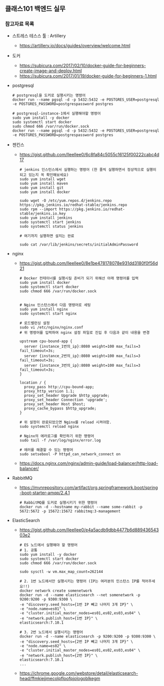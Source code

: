 ## 클래스101 백엔드 실무

### 참고자료 목록

- 스트레스 테스스 툴 : Artillery
  - https://artillery.io/docs/guides/overview/welcome.html

- 도커
  - https://subicura.com/2017/02/10/docker-guide-for-beginners-create-image-and-deploy.html
  - https://subicura.com/2017/01/19/docker-guide-for-beginners-1.html

- postgresql
  ```
  # postgresql을 도커로 실행시키는 명령어
  docker run --name pgsql -d -p 5432:5432 -e POSTGRES_USER=postgresql -e POSTGRES_PASSWORD=postgrespassword postgres

  # postgresql-instance-1에서 실행해야할 명령어
  sudo yum install -y docker
  sudo systemctl start docker
  sudo chmod 666 /var/run/docker.sock
  docker run --name pgsql -d -p 5432:5432 -e POSTGRES_USER=postgresql -e POSTGRES_PASSWORD=postgrespassword postgres
  ```

- 젠킨스
  - https://gist.github.com/lleellee0/6c8fa84c5055c16125f00222cabc4d17
    ```
    # jenkins 인스턴스에서 실행하는 명령어 (한 줄씩 실행하면서 정상적으로 실행이 되고 있는지 꼭 확인해보세요)
    sudo yum install wget
    sudo yum install maven
    sudo yum install git
    sudo yum install docker

    sudo wget -O /etc/yum.repos.d/jenkins.repo https://pkg.jenkins.io/redhat-stable/jenkins.repo
    sudo rpm --import https://pkg.jenkins.io/redhat-stable/jenkins.io.key
    sudo yum install jenkins
    sudo systemctl start jenkins
    sudo systemctl status jenkins

    # 여기까지 실행하면 설치는 완료

    sudo cat /var/lib/jenkins/secrets/initialAdminPassword
    ```

- nginx
  - https://gist.github.com/lleellee0/8e1be478178078e931dd3180f0f56d21
    ```
    # Docker 컨테이너를 실행시킬 준비가 되기 위해선 아래 명령어를 입력
    sudo yum install docker
    sudo systemctl start docker
    sudo chmod 666 /var/run/docker.sock


    # Nginx 인스턴스에서 다음 명령어로 세팅
    sudo yum install nginx
    sudo systemctl start nginx

    # 로드밸런싱 설정
    sudo vi /etc/nginx/nginx.conf
    # 위 명령어를 입력하여 nginx 설정 파일로 진입 후 다음과 같이 내용을 변경

    upstream cpu-bound-app {
      server {instance_1번의_ip}:8080 weight=100 max_fails=3 fail_timeout=3s;
      server {instance_2번의_ip}:8080 weight=100 max_fails=3 fail_timeout=3s;
      server {instance_3번의_ip}:8080 weight=100 max_fails=3 fail_timeout=3s;
    }

    location / {
      proxy_pass http://cpu-bound-app;
      proxy_http_version 1.1;
      proxy_set_header Upgrade $http_upgrade;
      proxy_set_header Connection 'upgrade';
      proxy_set_header Host $host;
      proxy_cache_bypass $http_upgrade;
    }

    # 위 설정이 완료되었으면 Nginx를 reload 시켜야함.
    sudo systemctl reload nginx

    # Nginx의 에러로그를 확인하기 위한 명령어
    sudo tail -f /var/log/nginx/error.log

    # 에러를 해결할 수 있는 명령어
    sudo setsebool -P httpd_can_network_connect on
    ```
  - https://docs.nginx.com/nginx/admin-guide/load-balancer/http-load-balancer/

- RabbitMQ
  - https://mvnrepository.com/artifact/org.springframework.boot/spring-boot-starter-amqp/2.4.1
    ```
    # RabbitMQ를 도커로 실행시키기 위한 명령어
    docker run -d --hostname my-rabbit --name some-rabbit -p 5672:5672 -p 15672:15672 rabbitmq:3-management
    ```
  
- ElasticSearch
  - https://gist.github.com/lleellee0/e4a5acdb9dbb4477b6d88943654303e2
    ```
    # ES 노드에서 실행해야 할 명령어
    # 1. 공통
    sudo yum install -y docker
    sudo systemctl start docker
    sudo chmod 666 /var/run/docker.sock

    sudo sysctl -w vm.max_map_count=262144

    # 2. 1번 노드에서만 실행시키는 명령어 (IP는 여러분의 인스턴스 IP를 적어주세요!!)
    docker network create somenetwork
    docker run -d --name elasticsearch --net somenetwork -p 9200:9200 -p 9300:9300 \
    -e "discovery.seed_hosts={1번 IP 빼고 나머지 3개 IP}" \
    -e "node.name=es01" \
    -e "cluster.initial_master_nodes=es01,es02,es03,es04" \
    -e "network.publish_host={1번 IP}" \
    elasticsearch:7.10.1

    # 3. 2번 노드에서 실행시키는 명령어
    docker run -d --name elasticsearch -p 9200:9200 -p 9300:9300 \
    -e "discovery.seed_hosts={2번 IP 빼고 나머지 3개 IP}" \
    -e "node.name=es02" \
    -e "cluster.initial_master_nodes=es01,es02,es03,es04" \
    -e "network.publish_host={2번 IP}" \
    elasticsearch:7.10.1
    ...
    ```
  - https://chrome.google.com/webstore/detail/elasticsearch-head/ffmkiejjmecolpfloofpjologoblkegm
